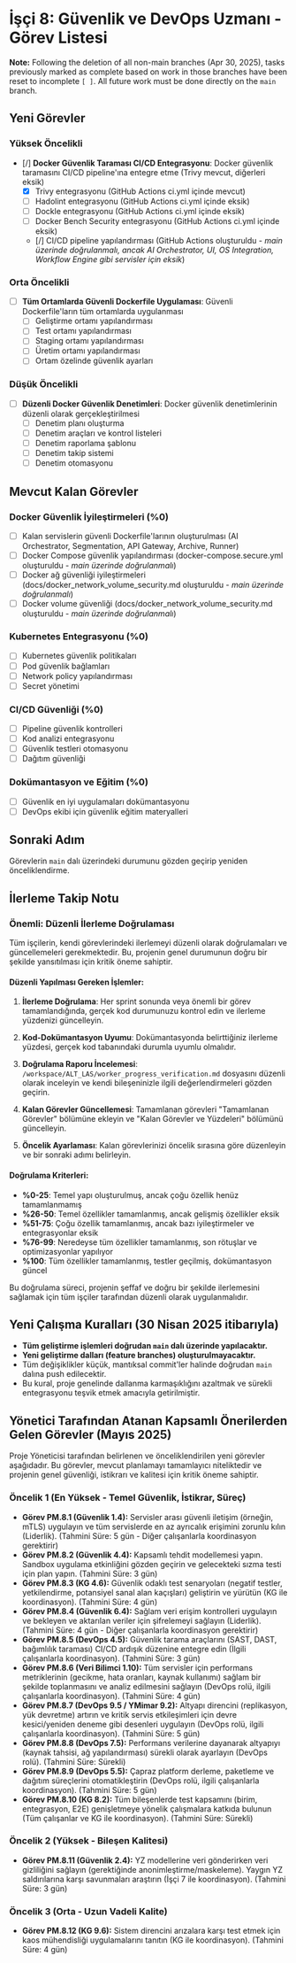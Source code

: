 # İşçi 8: Güvenlik ve DevOps Uzmanı - Görev Listesi

**Note:** Following the deletion of all non-main branches (Apr 30, 2025), tasks previously marked as complete based on work in those branches have been reset to incomplete `[ ]`. All future work must be done directly on the `main` branch.

## Yeni Görevler
### Yüksek Öncelikli
- [/] **Docker Güvenlik Taraması CI/CD Entegrasyonu**: Docker güvenlik taramasını CI/CD pipeline'ına entegre etme (Trivy mevcut, diğerleri eksik)
  - [X] Trivy entegrasyonu (GitHub Actions ci.yml içinde mevcut)
  - [ ] Hadolint entegrasyonu (GitHub Actions ci.yml içinde eksik)
  - [ ] Dockle entegrasyonu (GitHub Actions ci.yml içinde eksik)
  - [ ] Docker Bench Security entegrasyonu (GitHub Actions ci.yml içinde eksik)
  - [/] CI/CD pipeline yapılandırması (GitHub Actions oluşturuldu - *main üzerinde doğrulanmalı, ancak AI Orchestrator, UI, OS Integration, Workflow Engine gibi servisler için eksik*)

### Orta Öncelikli
- [ ] **Tüm Ortamlarda Güvenli Dockerfile Uygulaması**: Güvenli Dockerfile'ların tüm ortamlarda uygulanması
  - [ ] Geliştirme ortamı yapılandırması
  - [ ] Test ortamı yapılandırması
  - [ ] Staging ortamı yapılandırması
  - [ ] Üretim ortamı yapılandırması
  - [ ] Ortam özelinde güvenlik ayarları

### Düşük Öncelikli
- [ ] **Düzenli Docker Güvenlik Denetimleri**: Docker güvenlik denetimlerinin düzenli olarak gerçekleştirilmesi
  - [ ] Denetim planı oluşturma
  - [ ] Denetim araçları ve kontrol listeleri
  - [ ] Denetim raporlama şablonu
  - [ ] Denetim takip sistemi
  - [ ] Denetim otomasyonu

## Mevcut Kalan Görevler
### Docker Güvenlik İyileştirmeleri (%0)
- [ ] Kalan servislerin güvenli Dockerfile'larının oluşturulması (AI Orchestrator, Segmentation, API Gateway, Archive, Runner)
- [ ] Docker Compose güvenlik yapılandırması (docker-compose.secure.yml oluşturuldu - *main üzerinde doğrulanmalı*)
- [ ] Docker ağ güvenliği iyileştirmeleri (docs/docker_network_volume_security.md oluşturuldu - *main üzerinde doğrulanmalı*)
- [ ] Docker volume güvenliği (docs/docker_network_volume_security.md oluşturuldu - *main üzerinde doğrulanmalı*)
### Kubernetes Entegrasyonu (%0)
- [ ] Kubernetes güvenlik politikaları
- [ ] Pod güvenlik bağlamları
- [ ] Network policy yapılandırması
- [ ] Secret yönetimi

### CI/CD Güvenliği (%0)
- [ ] Pipeline güvenlik kontrolleri
- [ ] Kod analizi entegrasyonu
- [ ] Güvenlik testleri otomasyonu
- [ ] Dağıtım güvenliği

### Dokümantasyon ve Eğitim (%0)
- [ ] Güvenlik en iyi uygulamaları dokümantasyonu
- [ ] DevOps ekibi için güvenlik eğitim materyalleri

## Sonraki Adım
Görevlerin `main` dalı üzerindeki durumunu gözden geçirip yeniden önceliklendirme.

## İlerleme Takip Notu

### Önemli: Düzenli İlerleme Doğrulaması

Tüm işçilerin, kendi görevlerindeki ilerlemeyi düzenli olarak doğrulamaları ve güncellemeleri gerekmektedir. Bu, projenin genel durumunun doğru bir şekilde yansıtılması için kritik öneme sahiptir.

#### Düzenli Yapılması Gereken İşlemler:

1. **İlerleme Doğrulama**: Her sprint sonunda veya önemli bir görev tamamlandığında, gerçek kod durumunuzu kontrol edin ve ilerleme yüzdenizi güncelleyin.

2. **Kod-Dokümantasyon Uyumu**: Dokümantasyonda belirttiğiniz ilerleme yüzdesi, gerçek kod tabanındaki durumla uyumlu olmalıdır.

3. **Doğrulama Raporu İncelemesi**: `/workspace/ALT_LAS/worker_progress_verification.md` dosyasını düzenli olarak inceleyin ve kendi bileşeninizle ilgili değerlendirmeleri gözden geçirin.

4. **Kalan Görevler Güncellemesi**: Tamamlanan görevleri "Tamamlanan Görevler" bölümüne ekleyin ve "Kalan Görevler ve Yüzdeleri" bölümünü güncelleyin.

5. **Öncelik Ayarlaması**: Kalan görevlerinizi öncelik sırasına göre düzenleyin ve bir sonraki adımı belirleyin.

#### Doğrulama Kriterleri:

- **%0-25**: Temel yapı oluşturulmuş, ancak çoğu özellik henüz tamamlanmamış
- **%26-50**: Temel özellikler tamamlanmış, ancak gelişmiş özellikler eksik
- **%51-75**: Çoğu özellik tamamlanmış, ancak bazı iyileştirmeler ve entegrasyonlar eksik
- **%76-99**: Neredeyse tüm özellikler tamamlanmış, son rötuşlar ve optimizasyonlar yapılıyor
- **%100**: Tüm özellikler tamamlanmış, testler geçilmiş, dokümantasyon güncel

Bu doğrulama süreci, projenin şeffaf ve doğru bir şekilde ilerlemesini sağlamak için tüm işçiler tarafından düzenli olarak uygulanmalıdır.

## Yeni Çalışma Kuralları (30 Nisan 2025 itibarıyla)

- **Tüm geliştirme işlemleri doğrudan `main` dalı üzerinde yapılacaktır.**
- **Yeni geliştirme dalları (feature branches) oluşturulmayacaktır.**
- Tüm değişiklikler küçük, mantıksal commit'ler halinde doğrudan `main` dalına push edilecektir.
- Bu kural, proje genelinde dallanma karmaşıklığını azaltmak ve sürekli entegrasyonu teşvik etmek amacıyla getirilmiştir.



## Yönetici Tarafından Atanan Kapsamlı Önerilerden Gelen Görevler (Mayıs 2025)

Proje Yöneticisi tarafından belirlenen ve önceliklendirilen yeni görevler aşağıdadır. Bu görevler, mevcut planlamayı tamamlayıcı niteliktedir ve projenin genel güvenliği, istikrarı ve kalitesi için kritik öneme sahiptir.

### Öncelik 1 (En Yüksek - Temel Güvenlik, İstikrar, Süreç)
- **Görev PM.8.1 (Güvenlik 1.4):** Servisler arası güvenli iletişim (örneğin, mTLS) uygulayın ve tüm servislerde en az ayrıcalık erişimini zorunlu kılın (Liderlik). (Tahmini Süre: 5 gün - Diğer çalışanlarla koordinasyon gerektirir)
- **Görev PM.8.2 (Güvenlik 4.4):** Kapsamlı tehdit modellemesi yapın. Sandbox uygulama etkinliğini gözden geçirin ve gelecekteki sızma testi için plan yapın. (Tahmini Süre: 3 gün)
- **Görev PM.8.3 (KG 4.6):** Güvenlik odaklı test senaryoları (negatif testler, yetkilendirme, potansiyel sanal alan kaçışları) geliştirin ve yürütün (KG ile koordinasyon). (Tahmini Süre: 4 gün)
- **Görev PM.8.4 (Güvenlik 6.4):** Sağlam veri erişim kontrolleri uygulayın ve bekleyen ve aktarılan veriler için şifrelemeyi sağlayın (Liderlik). (Tahmini Süre: 4 gün - Diğer çalışanlarla koordinasyon gerektirir)
- **Görev PM.8.5 (DevOps 4.5):** Güvenlik tarama araçlarını (SAST, DAST, bağımlılık taraması) CI/CD ardışık düzenine entegre edin (İlgili çalışanlarla koordinasyon). (Tahmini Süre: 3 gün)
- **Görev PM.8.6 (Veri Bilimci 1.10):** Tüm servisler için performans metriklerinin (gecikme, hata oranları, kaynak kullanımı) sağlam bir şekilde toplanmasını ve analiz edilmesini sağlayın (DevOps rolü, ilgili çalışanlarla koordinasyon). (Tahmini Süre: 4 gün)
- **Görev PM.8.7 (DevOps 9.5 / YMimar 9.2):** Altyapı direncini (replikasyon, yük devretme) artırın ve kritik servis etkileşimleri için devre kesici/yeniden deneme gibi desenleri uygulayın (DevOps rolü, ilgili çalışanlarla koordinasyon). (Tahmini Süre: 5 gün)
- **Görev PM.8.8 (DevOps 7.5):** Performans verilerine dayanarak altyapıyı (kaynak tahsisi, ağ yapılandırması) sürekli olarak ayarlayın (DevOps rolü). (Tahmini Süre: Sürekli)
- **Görev PM.8.9 (DevOps 5.5):** Çapraz platform derleme, paketleme ve dağıtım süreçlerini otomatikleştirin (DevOps rolü, ilgili çalışanlarla koordinasyon). (Tahmini Süre: 5 gün)
- **Görev PM.8.10 (KG 8.2):** Tüm bileşenlerde test kapsamını (birim, entegrasyon, E2E) genişletmeye yönelik çalışmalara katkıda bulunun (Tüm çalışanlar ve KG ile koordinasyon). (Tahmini Süre: Sürekli)

### Öncelik 2 (Yüksek - Bileşen Kalitesi)
- **Görev PM.8.11 (Güvenlik 2.4):** YZ modellerine veri gönderirken veri gizliliğini sağlayın (gerektiğinde anonimleştirme/maskeleme). Yaygın YZ saldırılarına karşı savunmaları araştırın (İşçi 7 ile koordinasyon). (Tahmini Süre: 3 gün)

### Öncelik 3 (Orta - Uzun Vadeli Kalite)
- **Görev PM.8.12 (KG 9.6):** Sistem direncini arızalara karşı test etmek için kaos mühendisliği uygulamalarını tanıtın (KG ile koordinasyon). (Tahmini Süre: 4 gün)

